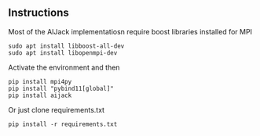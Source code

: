 ## Instructions

Most of the AIJack implementatiosn require boost libraries installed for MPI

```
sudo apt install libboost-all-dev
sudo apt install libopenmpi-dev

```

Activate the environment and then 

```
pip install mpi4py
pip install "pybind11[global]"
pip install aijack
```

Or just clone requirements.txt

```
pip install -r requirements.txt
```

